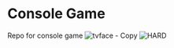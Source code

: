 # Console Game
 Repo for console game
![tvface - Copy](https://github.com/mhadley4/Console-Game/assets/113991151/bf5ceb19-c551-49b8-a74f-2d02204372d5)
![HARD](https://github.com/mhadley4/Console-Game/assets/113991151/6176c178-d870-4538-9065-161dc08d376a)
